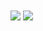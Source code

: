 <img align="center" src="https://github-readme-stats.vercel.app/api?username=the-hyperoot&theme=react&show_icons=true" />
<img align="center" src="https://github-readme-stats.vercel.app/api/top-langs/?username=the-hyperoot&theme=react&layout=compact" />


<!--
**the-hyperoot/the-hyperoot** is a ✨ _special_ ✨ repository because its `README.md` (this file) appears on your GitHub profile.

Here are some ideas to get you started:

- 🔭 I’m currently working on ...
- 🌱 I’m currently learning ...
- 👯 I’m looking to collaborate on ...
- 🤔 I’m looking for help with ...
- 💬 Ask me about ...
- 📫 How to reach me: ...
- 😄 Pronouns: ...
- ⚡ Fun fact: ...

![GitHub stats](https://github-readme-stats.vercel.app/api?username=the-hyperoot&theme=react&show_icons=true)

![Top Langs](https://github-readme-stats.vercel.app/api/top-langs/?username=the-hyperoot&theme=react&layout=compact)
-->
